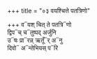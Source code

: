 +++
title = "०३ वयश्चित्ते पतत्रिणो"

+++
व᳓यश् चित् ते पतत्रि᳓णो  
द्विप᳓च् च᳓तुष्पद् अर्जुनि  
उ᳓षः प्रा᳓रन्न् ऋतूँ᳓र् अ᳓नु  
दिवो᳓ अ᳓न्तेभियस् प᳓रि